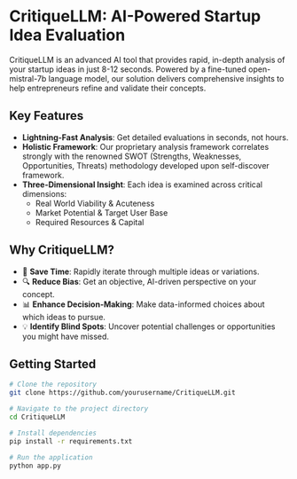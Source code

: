 # CritiqueLLM: AI-Powered Startup Idea Evaluation

CritiqueLLM is an advanced AI tool that provides rapid, in-depth analysis of your startup ideas in just 8-12 seconds. Powered by a fine-tuned open-mistral-7b language model, our solution delivers comprehensive insights to help entrepreneurs refine and validate their concepts.

## Key Features

- **Lightning-Fast Analysis**: Get detailed evaluations in seconds, not hours.
- **Holistic Framework**: Our proprietary analysis framework correlates strongly with the renowned SWOT (Strengths, Weaknesses, Opportunities, Threats) methodology developed upon self-discover framework.
- **Three-Dimensional Insight**: Each idea is examined across critical dimensions:
  - Real World Viability & Acuteness
  - Market Potential & Target User Base
  - Required Resources & Capital 

## Why CritiqueLLM?

- 🚀 **Save Time**: Rapidly iterate through multiple ideas or variations.
- 🔍 **Reduce Bias**: Get an objective, AI-driven perspective on your concept.
- 📊 **Enhance Decision-Making**: Make data-informed choices about which ideas to pursue.
- 💡 **Identify Blind Spots**: Uncover potential challenges or opportunities you might have missed.

## Getting Started

```bash
# Clone the repository
git clone https://github.com/yourusername/CritiqueLLM.git

# Navigate to the project directory
cd CritiqueLLM

# Install dependencies
pip install -r requirements.txt

# Run the application
python app.py
